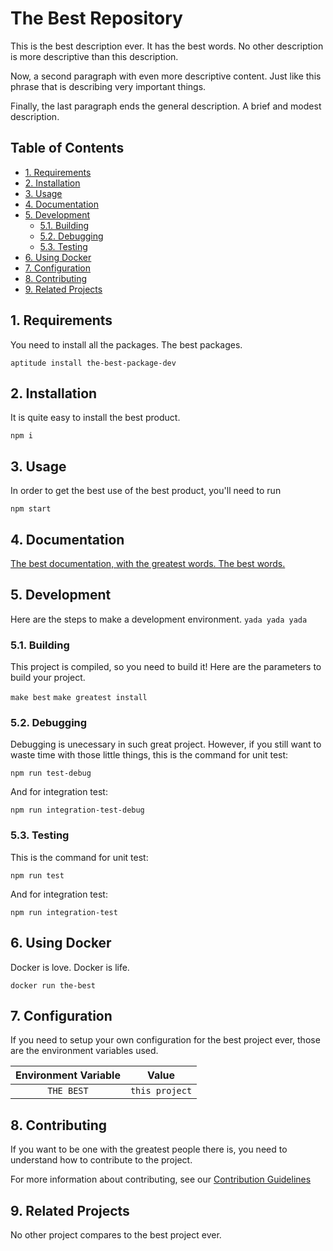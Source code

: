 # The Best Repository

This is the best description ever. It has the best words. No other description is more descriptive than this description.

Now, a second paragraph with even more descriptive content. Just like this phrase that is describing very important things.

Finally, the last paragraph ends the general description. A brief and modest description.

## Table of Contents

* [1. Requirements]()
* [2. Installation]()
* [3. Usage]()
* [4. Documentation]()
* [5. Development]()
  * [5.1. Building]()
  * [5.2. Debugging]()
  * [5.3. Testing]()
* [6. Using Docker]()
* [7. Configuration]()
* [8. Contributing]()
* [9. Related Projects]()

## 1. Requirements

You need to install all the packages. The best packages.

`aptitude install the-best-package-dev`

## 2. Installation

It is quite easy to install the best product.

`npm i`

## 3. Usage

In order to get the best use of the best product, you'll need to run

`npm start`

## 4. Documentation

[The best documentation, with the greatest words. The best words.](DOCUMENTATION.md)

## 5. Development

Here are the steps to make a development environment.
`yada yada yada`

### 5.1. Building

This project is compiled, so you need to build it! Here are the parameters to build your project.

`make best`
`make greatest install`

### 5.2. Debugging

Debugging is unecessary in such great project. However, if you still want to waste time with those little things, this is the command for unit test:

`npm run test-debug`

And for integration test:

`npm run integration-test-debug`

### 5.3. Testing

This is the command for unit test:

`npm run test`

And for integration test:

`npm run integration-test`

## 6. Using Docker

Docker is love. Docker is life.

`docker run the-best`

## 7. Configuration

If you need to setup your own configuration for the best project ever, those are the environment variables used.

|**Environment Variable**|**Value**|
|:----------------------:|:-------:|
|`THE BEST`|`this project`|


## 8. Contributing

If you want to be one with the greatest people there is, you need to understand how to contribute to the project.

For more information about contributing, see our [Contribution Guidelines]()

## 9. Related Projects

No other project compares to the best project ever.
